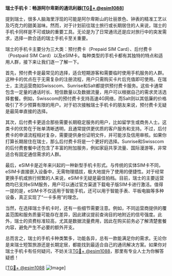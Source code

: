 **瑞士手机卡：畅游阿尔卑斯的通讯利器[[TG💪+ @esim1088](https://t.me/s/esim1088)]**

提到瑞士，很多人脑海里浮现的可能是阿尔卑斯山的壮丽景色、钟表的精准工艺以及巧克力的甜美滋味。然而，对于计划前往瑞士旅行或长期居住的人来说，瑞士的手机卡同样是不可或缺的重要工具。无论是为了日常通讯还是应对旅行中的突发需求，选择一款合适的瑞士手机卡至关重要。

瑞士的手机卡主要分为三大类：预付费卡（Prepaid SIM Card）、后付费卡（Postpaid SIM Card）以及eSIM卡。每种类型的手机卡都有其独特的特点和适用人群，接下来让我们逐一了解一下。

首先，预付费卡是最常见的选择，适合短期游客和需要临时使用手机服务的人群。这种卡的优点在于无需复杂的注册流程，用户只需购买卡片后充值即可使用。在瑞士，主流运营商如Swisscom、Sunrise和Salt都提供预付费卡服务。这些卡通常包含一定量的通话时长、短信数量以及数据流量，用户可以根据自己的需求灵活选择套餐。例如，Swisscom的预付费卡支持高速4G网络，而Salt则以其低廉的价格吸引了不少预算有限的用户。对于初次接触瑞士手机卡的朋友来说，预付费卡无疑是最简单直接的选择。

其次，后付费卡更适合那些需要长期稳定服务的用户，比如留学生或商务人士。这类卡的优势在于账单清晰透明，且通常提供更优质的客户服务和支持。不过，后付费卡的申请流程相对复杂，需要提供身份证明文件，并可能涉及信用审核。如果你打算长期居住在瑞士，那么后付费卡将是一个更好的选择。Sunrise和Swisscom的后付费套餐中还包含了丰富的附加服务，例如家庭共享流量、国际漫游等，非常适合有固定通信需求的人群。

最后，eSIM卡是近年来兴起的一种新型手机卡形式。与传统的实体SIM卡不同，eSIM卡直接嵌入设备中，无需物理插拔，极大地提升了使用的便捷性。对于经常更换手机或旅行频繁的人来说，eSIM卡无疑是最佳拍档。目前，瑞士的主要运营商均已支持eSIM服务，用户可以通过官方渠道下载电子版SIM卡进行激活。值得一提的是，eSIM卡不仅适用于智能手机，还可以用于智能手表、平板电脑等多种设备，真正实现了“一卡多用”的理念。

当然，在选择瑞士手机卡时，还有一些细节需要注意。例如，不同运营商提供的覆盖范围和服务质量可能存在差异，因此建议提前查询目的地附近的信号强度。此外，瑞士的资费标准较高，尤其是数据流量费用，因此在购买前务必了解清楚套餐内容，避免产生不必要的额外开支。

总而言之，瑞士的手机卡种类繁多，功能各异，总有一款能满足你的需求。无论你是来瑞士短暂旅游还是长期定居，都能找到最适合自己的通讯解决方案。如果你对瑞士手机卡有任何疑问，不妨关注[TG💪+ @esim1088](https://t.me/s/esim1088)，那里有专业人士为你解答疑惑！

[[TG💪+ @esim1088](https://t.me/s/esim1088) ![Image](https://i.postimg.cc/4NQfJmqS/Snipaste-2025-05-13-00-14-12.png)]
